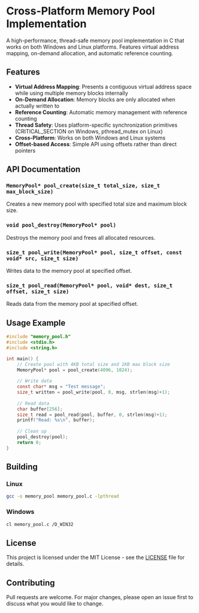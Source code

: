 # Cross-Platform Memory Pool Implementation

A high-performance, thread-safe memory pool implementation in C that works on both Windows and Linux platforms. Features virtual address mapping, on-demand allocation, and automatic reference counting.

## Features

- **Virtual Address Mapping**: Presents a contiguous virtual address space while using multiple memory blocks internally
- **On-Demand Allocation**: Memory blocks are only allocated when actually written to
- **Reference Counting**: Automatic memory management with reference counting
- **Thread Safety**: Uses platform-specific synchronization primitives (CRITICAL_SECTION on Windows, pthread_mutex on Linux)
- **Cross-Platform**: Works on both Windows and Linux systems
- **Offset-based Access**: Simple API using offsets rather than direct pointers

## API Documentation

### `MemoryPool* pool_create(size_t total_size, size_t max_block_size)`
Creates a new memory pool with specified total size and maximum block size.

### `void pool_destroy(MemoryPool* pool)`
Destroys the memory pool and frees all allocated resources.

### `size_t pool_write(MemoryPool* pool, size_t offset, const void* src, size_t size)`
Writes data to the memory pool at specified offset.

### `size_t pool_read(MemoryPool* pool, void* dest, size_t offset, size_t size)`
Reads data from the memory pool at specified offset.

## Usage Example

```c
#include "memory_pool.h"
#include <stdio.h>
#include <string.h>

int main() {
    // Create pool with 4KB total size and 1KB max block size
    MemoryPool* pool = pool_create(4096, 1024);
    
    // Write data
    const char* msg = "Test message";
    size_t written = pool_write(pool, 0, msg, strlen(msg)+1);
    
    // Read data
    char buffer[256];
    size_t read = pool_read(pool, buffer, 0, strlen(msg)+1);
    printf("Read: %s\n", buffer);
    
    // Clean up
    pool_destroy(pool);
    return 0;
}
```

## Building

### Linux
```bash
gcc -o memory_pool memory_pool.c -lpthread
```

### Windows
```bash
cl memory_pool.c /D_WIN32
```

## License

This project is licensed under the MIT License - see the [LICENSE](LICENSE) file for details.

## Contributing

Pull requests are welcome. For major changes, please open an issue first to discuss what you would like to change.